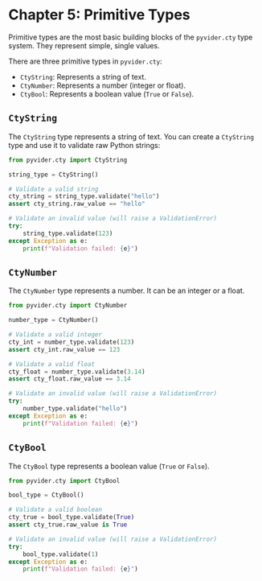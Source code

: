 # Chapter 5: Primitive Types

Primitive types are the most basic building blocks of the `pyvider.cty` type system. They represent simple, single values.

There are three primitive types in `pyvider.cty`:

*   `CtyString`: Represents a string of text.
*   `CtyNumber`: Represents a number (integer or float).
*   `CtyBool`: Represents a boolean value (`True` or `False`).

## `CtyString`

The `CtyString` type represents a string of text. You can create a `CtyString` type and use it to validate raw Python strings:

```python
from pyvider.cty import CtyString

string_type = CtyString()

# Validate a valid string
cty_string = string_type.validate("hello")
assert cty_string.raw_value == "hello"

# Validate an invalid value (will raise a ValidationError)
try:
    string_type.validate(123)
except Exception as e:
    print(f"Validation failed: {e}")
```

## `CtyNumber`

The `CtyNumber` type represents a number. It can be an integer or a float.

```python
from pyvider.cty import CtyNumber

number_type = CtyNumber()

# Validate a valid integer
cty_int = number_type.validate(123)
assert cty_int.raw_value == 123

# Validate a valid float
cty_float = number_type.validate(3.14)
assert cty_float.raw_value == 3.14

# Validate an invalid value (will raise a ValidationError)
try:
    number_type.validate("hello")
except Exception as e:
    print(f"Validation failed: {e}")
```

## `CtyBool`

The `CtyBool` type represents a boolean value (`True` or `False`).

```python
from pyvider.cty import CtyBool

bool_type = CtyBool()

# Validate a valid boolean
cty_true = bool_type.validate(True)
assert cty_true.raw_value is True

# Validate an invalid value (will raise a ValidationError)
try:
    bool_type.validate(1)
except Exception as e:
    print(f"Validation failed: {e}")
```
